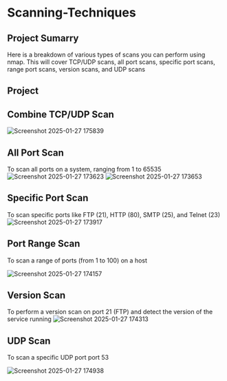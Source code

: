# Scanning-Techniques

## Project Sumarry 
Here is a breakdown of various types of scans you can perform using nmap. This will cover TCP/UDP scans, all port scans, specific port scans, range port scans, version scans, and UDP scans

## Project 

## Combine TCP/UDP Scan

![Screenshot 2025-01-27 175839](https://github.com/user-attachments/assets/0e5d47b9-2c25-4d2d-8f8b-464628fbb2dc)



## All Port Scan
To scan all ports on a system, ranging from 1 to 65535
![Screenshot 2025-01-27 173623](https://github.com/user-attachments/assets/c160fef6-f3c3-47a3-a8d2-6a4a17d3b378)
![Screenshot 2025-01-27 173653](https://github.com/user-attachments/assets/b0d92f04-7220-4069-8d43-0602752b4e89)




## Specific Port Scan 
To scan specific ports like FTP (21), HTTP (80), SMTP (25), and Telnet (23)
![Screenshot 2025-01-27 173917](https://github.com/user-attachments/assets/c037e941-4fff-441a-999d-9840cfac8730)





## Port Range Scan

To scan a range of ports (from 1 to 100) on a host

![Screenshot 2025-01-27 174157](https://github.com/user-attachments/assets/78b847fb-d3e6-4dfa-a611-b66c9b59d527)


## Version Scan

To perform a version scan on port 21 (FTP) and detect the version of the service running
![Screenshot 2025-01-27 174313](https://github.com/user-attachments/assets/9e86e728-fb63-4ead-9ed1-c49318685941)


## UDP Scan

To scan a specific UDP port port 53 

![Screenshot 2025-01-27 174938](https://github.com/user-attachments/assets/97cc4306-6a67-4e57-b878-bc5f435b3200)



